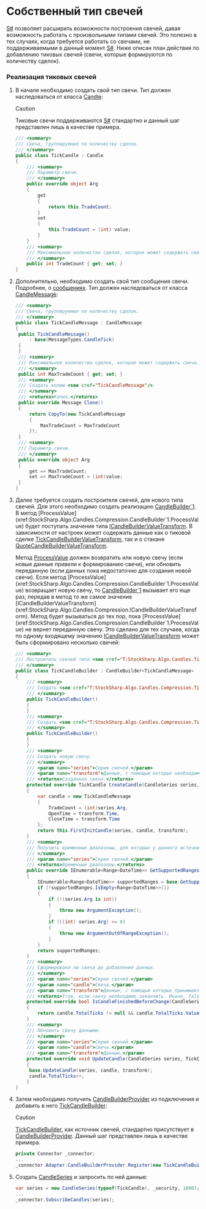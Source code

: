 # Собственный тип свечей

[S\#](StockSharpAbout.md) позволяет расширить возможности построения свечей, давая возможность работать с произвольными типами свечей. Это полезно в тех случаях, когда требуется работать со свечами, не поддерживаемыми в данный момент [S\#](StockSharpAbout.md). Ниже описан план действия по добавлению тиковых свечей (свечи, которые формируются по количеству сделок).

### Реализация тиковых свечей

1. В начале необходимо создать свой тип свечи. Тип должен наследоваться от класса [Candle](xref:StockSharp.Algo.Candles.Candle):

   > [!CAUTION]
   > Тиковые свечи поддерживаются [S\#](StockSharpAbout.md) стандартно и данный шаг представлен лишь в качестве примера.

   ```cs
   /// <summary>
   /// Свеча, группируемая по количеству сделок.
   /// </summary>
   public class TickCandle : Candle
   {
       /// <summary>
       /// Параметр свечи.
       /// </summary>
       public override object Arg
       {
           get
           {
               return this.TradeCount;
           }
           set
           {
               this.TradeCount = (int) value;
           }
       }
       /// <summary>
       /// Максимальное количество сделок, которое может содержать свеча.
       /// </summary>
       public int TradeCount { get; set; }
   }
   ```
2. Дополнительно, необходимо создать свой тип сообщения свечи. Подробнее, о [сообщениях](Messages.md). Тип должен наследоваться от класса [CandleMessage](xref:StockSharp.Messages.CandleMessage):

   ```cs
   /// <summary>
   /// Свеча, группируемая по количеству сделок.
   /// </summary>
   public class TickCandleMessage : CandleMessage
   {
   	public TickCandleMessage()
   		: base(MessageTypes.CandleTick)
   	{
   	}
   	/// <summary>
   	/// Максимальное количество сделок, которое может содержать свеча.
   	/// </summary>
   	public int MaxTradeCount { get; set; }
   	/// <summary>
   	/// Создать копию <see cref="TickCandleMessage"/>.
   	/// </summary>
   	/// <returns>Копия.</returns>
   	public override Message Clone()
   	{
   		return CopyTo(new TickCandleMessage
   		{
   			MaxTradeCount = MaxTradeCount
   		});
   	}
   	/// <summary>
   	/// Параметр свечи.
   	/// </summary>
   	public override object Arg
   	{
   		get => MaxTradeCount;
   		set => MaxTradeCount = (int)value;
   	}
   }
   ```
3. Далее требуется создать построителя свечей, для нового типа свечей. Для этого необходимо создать реализацию [CandleBuilder\`1](xref:StockSharp.Algo.Candles.Compression.CandleBuilder`1). В метод [ProcessValue](xref:StockSharp.Algo.Candles.Compression.CandleBuilder`1.ProcessValue) будет поступать значение типа [ICandleBuilderValueTransform](xref:StockSharp.Algo.Candles.Compression.ICandleBuilderValueTransform). В зависимости от настроек может содержать данные как о тиковой сделке [TickCandleBuilderValueTransform](xref:StockSharp.Algo.Candles.Compression.TickCandleBuilderValueTransform), так и о стакане [QuoteCandleBuilderValueTransform](xref:StockSharp.Algo.Candles.Compression.QuoteCandleBuilderValueTransform).

   Метод [ProcessValue](xref:StockSharp.Algo.Candles.Compression.CandleBuilder`1.ProcessValue) должен возвратить или новую свечу (если новые данные привели к формированию свечи), или обновить переданную (если данных пока недостаточно для создания новой свечи). Если метод [ProcessValue](xref:StockSharp.Algo.Candles.Compression.CandleBuilder`1.ProcessValue) возвращает новую свечу, то [CandleBuilder\`1](xref:StockSharp.Algo.Candles.Compression.CandleBuilder`1) вызывает его еще раз, передав в метод то же самое значение [ICandleBuilderValueTransform](xref:StockSharp.Algo.Candles.Compression.ICandleBuilderValueTransform). Метод будет вызываться до тех пор, пока [ProcessValue](xref:StockSharp.Algo.Candles.Compression.CandleBuilder`1.ProcessValue) не вернет переданную свечу. Это сделано для тех случаев, когда по одному входящему значению [ICandleBuilderValueTransform](xref:StockSharp.Algo.Candles.Compression.ICandleBuilderValueTransform) может быть сформировано несколько свечей: 

   ```cs
   /// <summary>
   /// Построитель свечей типа <see cref="T:StockSharp.Algo.Candles.TickCandle" />.
   /// </summary>
   public class TickCandleBuilder : CandleBuilder<TickCandleMessage>
   {
       /// <summary>
       /// Создать <see cref="T:StockSharp.Algo.Candles.Compression.TickCandleBuilder" />.
       /// </summary>
       public TickCandleBuilder()
       {
       }
       /// <summary>
       /// Создать <see cref="T:StockSharp.Algo.Candles.Compression.TickCandleBuilder" />.
       /// </summary>
       public TickCandleBuilder()
       {
       }
       /// <summary>
       /// Создать новую свечу.
       /// </summary>
       /// <param name="series">Серия свечей.</param>
       /// <param name="transform">Данные, с помощью которых необходимо создать новую свечу.</param>
       /// <returns>Созданная свеча.</returns>
       protected override TickCandle CreateCandle(CandleSeries series, ICandleBuilderValueTransform transform)
       {
           var candle = new TickCandleMessage
           {
               TradeCount = (int)series.Arg,
               OpenTime = transform.Time,
               CloseTime = transform.Time
           };
           return this.FirstInitCandle(series, candle, transform);
       }
       /// <summary>
       /// Получить временные диапазоны, для которых у данного источника для передаваемой серии свечей есть данные.
       /// </summary>
       /// <param name="series">Серия свечей.</param>
       /// <returns>Временные диапазоны.</returns>
       public override IEnumerable<Range<DateTime>> GetSupportedRanges(CandleSeries series)
       {
           IEnumerable<Range<DateTime>> supportedRanges = base.GetSupportedRanges(series);
           if (!supportedRanges.IsEmpty<Range<DateTime>>())
           {
               if (!(series.Arg is int))
               {
                   throw new ArgumentException();
               }
               if (((int) series.Arg) <= 0)
               {
                   throw new ArgumentOutOfRangeException();
               }
           }
           return supportedRanges;
       }
       /// <summary>
       /// Сформирована ли свеча до добавления данных.
       /// </summary>
       /// <param name="series">Серия свечей.</param>
       /// <param name="candle">Свеча.</param>
       /// <param name="transform">Данные, с помощью которых принимается решение о необходимости окончания формирования текущей свечи.</param>
       /// <returns>True, если свечу необходимо закончить. Иначе, false.</returns>
       protected override bool IsCandleFinishedBeforeChange(CandleSeries series, TickCandleMessage candle, ICandleBuilderValueTransform transform)
       {
           return candle.TotalTicks != null && candle.TotalTicks.Value >= candle.MaxTradeCount;
       }
       /// <summary>
       /// Обновить свечу данными.
       /// </summary>
       /// <param name="series">Серия свечей.</param>
       /// <param name="candle">Свеча.</param>
       /// <param name="transform">Данные.</param>
       protected override void UpdateCandle(CandleSeries series, TickCandleMessage candle, ICandleBuilderValueTransform transform)
       {
   		base.UpdateCandle(series, candle, transform);
   		candle.TotalTicks++;
       }
   }
   ```
4. Затем необходимо получить [CandleBuilderProvider](xref:StockSharp.Algo.Candles.Compression.CandleBuilderProvider) из подключения и добавить в него [TickCandleBuilder](xref:StockSharp.Algo.Candles.Compression.TickCandleBuilder):

   > [!CAUTION]
   > [TickCandleBuilder](xref:StockSharp.Algo.Candles.Compression.TickCandleBuilder), как источник свечей, стандартно присутствует в [CandleBuilderProvider](xref:StockSharp.Algo.Candles.Compression.CandleBuilderProvider). Данный шаг представлен лишь в качестве примера.

   ```cs
   private Connector _connector;
   ...
   _connector.Adapter.CandleBuilderProvider.Register(new TickCandleBuilder());
   ```
5. Создать [CandleSeries](xref:StockSharp.Algo.Candles.CandleSeries) и запросить по ней данные:

   ```cs
   var series = new CandleSeries(typeof(TickCandle), _security, 1000);
   ...
   _connector.SubscribeCandles(series);
   ```
